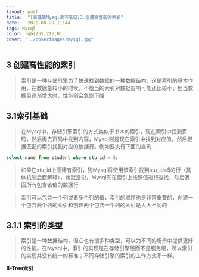 ```yaml
---
layout: post
title:  "[高性能Mysql读书笔记]3.创建高性能的索引"
date:   2020-08-29 11:44
tags: Mysql
color: rgb(255,215,0)
cover: '../coverimages/mysql.jpg'
---
```


## 3 创建高性能的索引

> 索引是一种存储引擎为了快速找到数据的一种数据结构，这是索引的基本作用，在数据量较小的时候，不恰当的索引对数据影响可能还比较小，但当数据量逐渐增大时，性能则会急剧下降

## 3.1索引基础

>在Mysql中，存储引擎索引的方式类似于书本的索引，现在索引中找到页码，然后再去页码中找到内容，Mysql则是现在索引中找到对应值，然后根据匹配的索引找到对应的数据行。例如要执行下面的查询
``` sql
select name from student where stu_id = 5;
```

> 如果在stu_id上面建有索引，则Mysql将使用该索引找到stu_id=5的行（具体机制后面解释），也就是说，Mysql先在索引上按照值进行查找，然后返回所有包含该值的数据行

> 索引可以包含一个列或者多个列的值，索引的顺序也是非常重要的，创建一个包含两个列的索引和创建两个包含一个列的索引是大大不同的

## 3.1.1 索引的类型

> 索引是一种数据结构，但它也有很多种类型，可以为不同的场景中提供更好的性能。在Mysql中，索引的实现是在存储引擎层而不是服务层，所以索引的实现并没有统一的标准；不同存储引擎的索引的工作方式不一样。

**B-Tree索引**

>